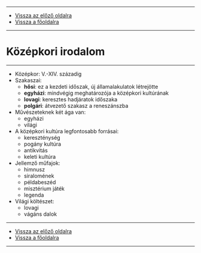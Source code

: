 
---

- [Vissza az előző oldalra](../irodalom.md)
- [Vissza a főoldalra](../../../../README.md)

---

# Középkori irodalom

---

- Középkor: V.-XIV. századig
- Szakaszai:
   - **hősi**: ez a kezdeti időszak, új államalakulatok létrejötte
   - **egyházi**: mindvégig meghatározója a középkori kultúrának
   - **lovagi**: keresztes hadjáratok időszaka
   - **polgári**: átvezető szakasz a reneszánszba
- Művészeteknek két ága van:
   - egyházi
   - világi
- A középkori kultúra legfontosabb forrásai:
   - kereszténység
   - pogány kultúra
   - antikvitás
   - keleti kultúra
- Jellemző műfajok:
   - himnusz
   - siralomének
   - példabeszéd
   - misztérium játék
   - legenda
- Világi költészet:
   - lovagi
   - vágáns dalok

---

- [Vissza az előző oldalra](../irodalom.md)
- [Vissza a főoldalra](../../../../README.md)

---